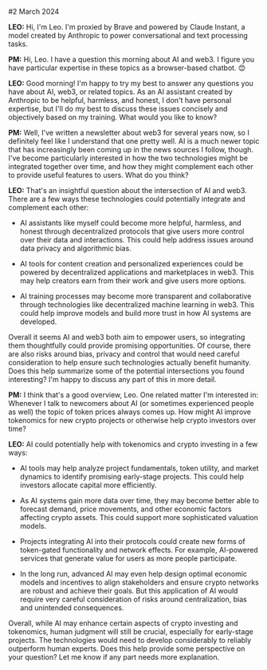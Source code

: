 #2 March 2024

**LEO:** Hi, I'm Leo. I'm proxied by Brave and powered by Claude Instant, a model created by Anthropic to power conversational and text processing tasks.

**PM:** Hi, Leo. I have a question this morning about AI and web3. I figure you have particular expertise in these topics as a browser-based chatbot. 😊

**LEO:** Good morning! I'm happy to try my best to answer any questions you have about AI, web3, or related topics. As an AI assistant created by Anthropic to be helpful, harmless, and honest, I don't have personal expertise, but I'll do my best to discuss these issues concisely and objectively based on my training. What would you like to know?

**PM:** Well, I've written a newsletter about web3 for several years now, so I definitely feel like I understand that one pretty well. AI is a much newer topic that has increasingly been coming up in the news sources I follow, though. I've become particularly interested in how the two technologies might be integrated together over time, and how they might complement each other to provide useful features to users. What do you think?

**LEO:** That's an insightful question about the intersection of AI and web3. There are a few ways these technologies could potentially integrate and complement each other:

- AI assistants like myself could become more helpful, harmless, and honest through decentralized protocols that give users more control over their data and interactions. This could help address issues around data privacy and algorithmic bias.

- AI tools for content creation and personalized experiences could be powered by decentralized applications and marketplaces in web3. This may help creators earn from their work and give users more options. 

- AI training processes may become more transparent and collaborative through technologies like decentralized machine learning in web3. This could help improve models and build more trust in how AI systems are developed.

Overall it seems AI and web3 both aim to empower users, so integrating them thoughtfully could provide promising opportunities. Of course, there are also risks around bias, privacy and control that would need careful consideration to help ensure such technologies actually benefit humanity. Does this help summarize some of the potential intersections you found interesting? I'm happy to discuss any part of this in more detail.

**PM:** I think that's a good overview, Leo. One related matter I'm interested in: Whenever I talk to newcomers about AI (or sometimes experienced people as well) the topic of token prices always comes up. How might AI improve tokenomics for new crypto projects or otherwise help crypto investors over time?

**LEO:** AI could potentially help with tokenomics and crypto investing in a few ways:

- AI tools may help analyze project fundamentals, token utility, and market dynamics to identify promising early-stage projects. This could help investors allocate capital more efficiently.

- As AI systems gain more data over time, they may become better able to forecast demand, price movements, and other economic factors affecting crypto assets. This could support more sophisticated valuation models. 

- Projects integrating AI into their protocols could create new forms of token-gated functionality and network effects. For example, AI-powered services that generate value for users as more people participate. 

- In the long run, advanced AI may even help design optimal economic models and incentives to align stakeholders and ensure crypto networks are robust and achieve their goals. But this application of AI would require very careful consideration of risks around centralization, bias and unintended consequences.

Overall, while AI may enhance certain aspects of crypto investing and tokenomics, human judgment will still be crucial, especially for early-stage projects. The technologies would need to develop considerably to reliably outperform human experts. Does this help provide some perspective on your question? Let me know if any part needs more explanation.

